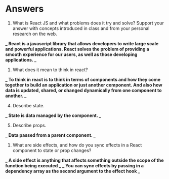 # Answers

1. What is React JS and what problems does it try and solve? Support your answer with concepts introduced in class and from your personal research on the web.

**_ React is a javascript library that allows developers to write large scale and powerful applications. React solves the problem of providing a smooth experience for our users, as well as those developing applications. _**

1. What does it mean to think in react?

**_ To think in react is to think in terms of components and how they come together to build an application or just another component. And also how data is updated, shared, or changed dynamically from one component to another. _**

4.  Describe state.

**_ State is data managed by the component. _**

5.  Describe props.

**_ Data passed from a parent component. _**

1. What are side effects, and how do you sync effects in a React component to state or prop changes?

**_ A side effect is anything that affects something outside the scope of the function being executed _**
**_ You can sync effects by passing in a dependency array as the second argument to the effect hook _**
